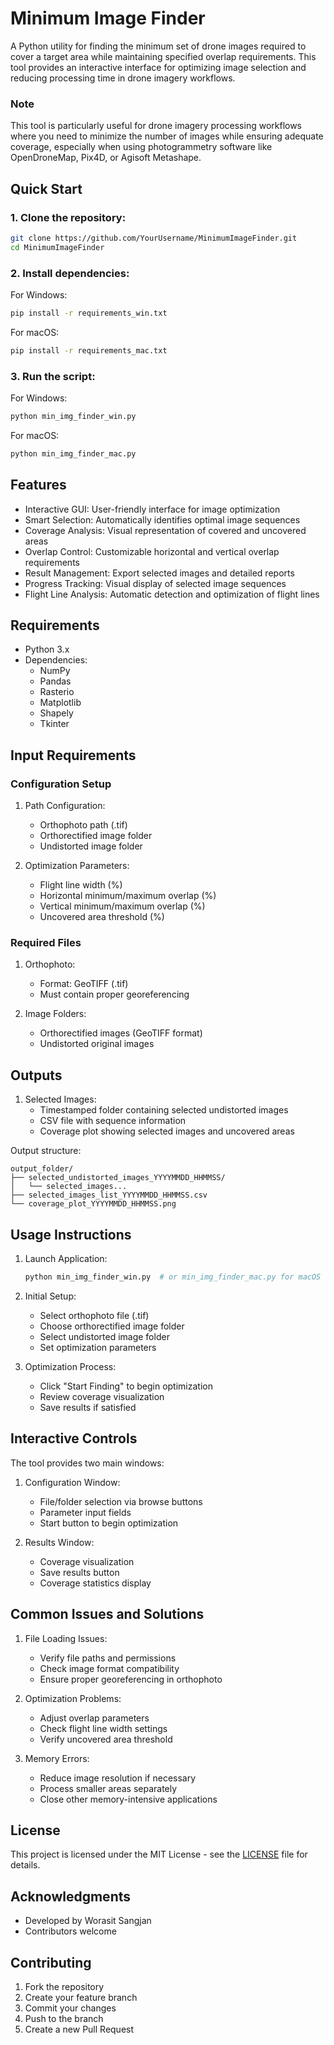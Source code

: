 # **Minimum Image Finder**

A Python utility for finding the minimum set of drone images required to cover a target area while maintaining specified overlap requirements. This tool provides an interactive interface for optimizing image selection and reducing processing time in drone imagery workflows.

### **Note**
This tool is particularly useful for drone imagery processing workflows where you need to minimize the number of images while ensuring adequate coverage, especially when using photogrammetry software like OpenDroneMap, Pix4D, or Agisoft Metashape.

## Quick Start

### 1. Clone the repository:
```bash
git clone https://github.com/YourUsername/MinimumImageFinder.git
cd MinimumImageFinder
```

### 2. Install dependencies:

For Windows:
```bash
pip install -r requirements_win.txt
```

For macOS:
```bash
pip install -r requirements_mac.txt
```

### 3. Run the script:

For Windows:
```bash
python min_img_finder_win.py
```

For macOS:
```bash
python min_img_finder_mac.py
```

## **Features**

- Interactive GUI: User-friendly interface for image optimization
- Smart Selection: Automatically identifies optimal image sequences
- Coverage Analysis: Visual representation of covered and uncovered areas
- Overlap Control: Customizable horizontal and vertical overlap requirements
- Result Management: Export selected images and detailed reports
- Progress Tracking: Visual display of selected image sequences
- Flight Line Analysis: Automatic detection and optimization of flight lines

## **Requirements**

- Python 3.x
- Dependencies:
  - NumPy
  - Pandas
  - Rasterio
  - Matplotlib
  - Shapely
  - Tkinter

## **Input Requirements**

### Configuration Setup
1. Path Configuration:
   - Orthophoto path (.tif)
   - Orthorectified image folder
   - Undistorted image folder

2. Optimization Parameters:
   - Flight line width (%)
   - Horizontal minimum/maximum overlap (%)
   - Vertical minimum/maximum overlap (%)
   - Uncovered area threshold (%)

### **Required Files**
1. Orthophoto:
   - Format: GeoTIFF (.tif)
   - Must contain proper georeferencing

2. Image Folders:
   - Orthorectified images (GeoTIFF format)
   - Undistorted original images

## **Outputs**

1. Selected Images:
   - Timestamped folder containing selected undistorted images
   - CSV file with sequence information
   - Coverage plot showing selected images and uncovered areas

Output structure:
```
output_folder/
├── selected_undistorted_images_YYYYMMDD_HHMMSS/
│   └── selected_images...
├── selected_images_list_YYYYMMDD_HHMMSS.csv
└── coverage_plot_YYYYMMDD_HHMMSS.png
```

## **Usage Instructions**

1. Launch Application:
   ```python
   python min_img_finder_win.py  # or min_img_finder_mac.py for macOS
   ```

2. Initial Setup:
   - Select orthophoto file (.tif)
   - Choose orthorectified image folder
   - Select undistorted image folder
   - Set optimization parameters
  
3. Optimization Process:
   - Click "Start Finding" to begin optimization
   - Review coverage visualization
   - Save results if satisfied

## **Interactive Controls**

The tool provides two main windows:

1. Configuration Window:
   - File/folder selection via browse buttons
   - Parameter input fields
   - Start button to begin optimization

2. Results Window:
   - Coverage visualization
   - Save results button
   - Coverage statistics display

## **Common Issues and Solutions**

1. File Loading Issues:
   - Verify file paths and permissions
   - Check image format compatibility
   - Ensure proper georeferencing in orthophoto

2. Optimization Problems:
   - Adjust overlap parameters
   - Check flight line width settings
   - Verify uncovered area threshold

3. Memory Errors:
   - Reduce image resolution if necessary
   - Process smaller areas separately
   - Close other memory-intensive applications

## **License**

This project is licensed under the MIT License - see the [LICENSE](LICENSE) file for details.

## **Acknowledgments**

- Developed by Worasit Sangjan
- Contributors welcome

## **Contributing**

1. Fork the repository
2. Create your feature branch
3. Commit your changes
4. Push to the branch
5. Create a new Pull Request